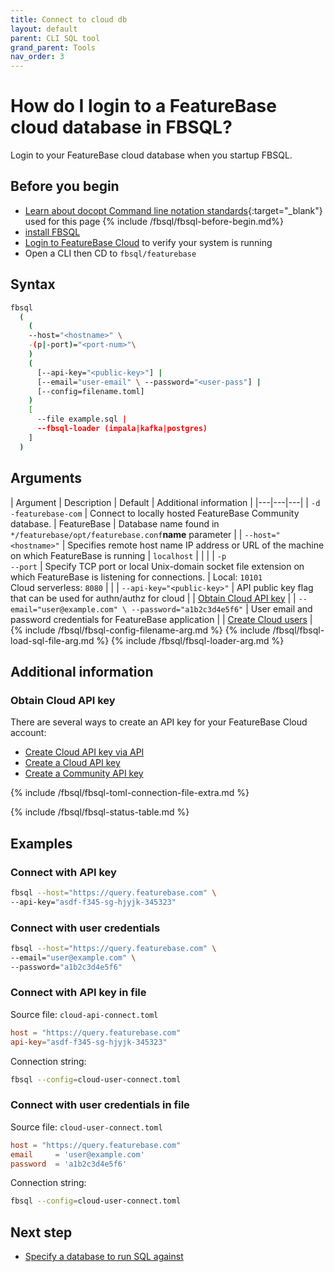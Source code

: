 ```yaml
---
title: Connect to cloud db
layout: default
parent: CLI SQL tool
grand_parent: Tools
nav_order: 3
---
```


# How do I login to a FeatureBase cloud database in FBSQL?

Login to your FeatureBase cloud database when you startup FBSQL.

## Before you begin

* [Learn about docopt Command line notation standards](http://docopt.org/){:target="_blank"} used for this page
{% include /fbsql/fbsql-before-begin.md%}
* [install FBSQL](/docs/tools/fbsql/fbsql-install)
* [Login to FeatureBase Cloud](/docs/cloud/cloud-login) to verify your system is running
* Open a CLI then CD to `fbsql/featurebase`

## Syntax

```sh
fbsql
  (
    (
    --host="<hostname>" \
    -(p|-port)="<port-num>"\
    )
    (
      [--api-key="<public-key>"] |
      [--email="user-email" \ --password="<user-pass"] |
      [--config=filename.toml]
    )
    [
      --file example.sql |
      --fbsql-loader (impala|kafka|postgres)
    ]
  )
```

## Arguments

| Argument | Description | Default | Additional information |
|---|---|---|
| `-d`<br/>`-featurebase-com` | Connect to locally hosted FeatureBase Community database. | FeatureBase | Database name found in `*/featurebase/opt/featurebase.conf`**name** parameter |
| `--host="<hostname>"` | Specifies remote host name IP address or URL of the machine on which FeatureBase is running | `localhost` |  | |
| `-p`<br>`--port` | Specify TCP port or local Unix-domain socket file extension on which FeatureBase is listening for connections. | Local: `10101`<br/>Cloud serverless: `8080` |  |
| `--api-key="<public-key>"` | API public key flag that can be used for authn/authz for cloud |  | [Obtain Cloud API key](#obtain-cloud-api-key-additional) |
| `--email="user@example.com" \ --password="a1b2c3d4e5f6"` | User email and password credentials for FeatureBase application |  | [Create Cloud users](/docs/cloud/cloud-users/cloud-users-manage)
 |
{% include /fbsql/fbsql-config-filename-arg.md %}
{% include /fbsql/fbsql-load-sql-file-arg.md %}
{% include /fbsql/fbsql-loader-arg.md %}

## Additional information

### Obtain Cloud API key

There are several ways to create an API key for your FeatureBase Cloud account:

* [Create Cloud API key via API](https://api-docs-featurebase-cloud.redoc.ly/latest#operation/postKey)
* [Create a Cloud API key](/docs/cloud/cloud-auth/cloud-auth-manage)
* [Create a Community API key](/docs/community/com-auth/com-auth-key)

{% include /fbsql/fbsql-toml-connection-file-extra.md %}

{% include /fbsql/fbsql-status-table.md %}

## Examples

### Connect with API key

```sh
fbsql --host="https://query.featurebase.com" \
--api-key="asdf-f345-sg-hjyjk-345323"
```

### Connect with user credentials

```sh
fbsql --host="https://query.featurebase.com" \
--email="user@example.com" \
--password="a1b2c3d4e5f6"
```

### Connect with API key in file

Source file: `cloud-api-connect.toml`
```toml
host = "https://query.featurebase.com"
api-key="asdf-f345-sg-hjyjk-345323"
```
Connection string:
```sh
fbsql --config=cloud-user-connect.toml
```

### Connect with user credentials in file

Source file: `cloud-user-connect.toml`
```toml
host = "https://query.featurebase.com"
email     = 'user@example.com'
password  = 'a1b2c3d4e5f6'
```
Connection string:
```sh
fbsql --config=cloud-user-connect.toml
```

## Next step

* [Specify a database to run SQL against](/docs/tools/fbsql/fbsql-running-sql)
